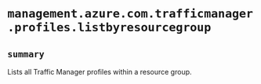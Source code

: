 # `management.azure.com.trafficmanager.profiles.listbyresourcegroup`

## `summary`
Lists all Traffic Manager profiles within a resource group.


